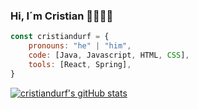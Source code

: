 ### Hi, I´m Cristian  👨‍💻👨‍🏫

```js
const cristiandurf = {
    pronouns: "he" | "him",
    code: [Java, Javascript, HTML, CSS],
    tools: [React, Spring],
}
```

[![cristiandurf's gitHub stats](https://github-readme-stats.vercel.app/api?username=cristiandurf)](https://github.com/anuraghazra/github-readme-stats)

<!--
**cristiandurf/cristiandurf** is a ✨ _special_ ✨ repository because its `README.md` (this file) appears on your GitHub profile.

Here are some ideas to get you started:

- 🔭 I’m currently working on ...
- 🌱 I’m currently learning ...
- 👯 I’m looking to collaborate on ...
- 🤔 I’m looking for help with ...
- 💬 Ask me about ...
- 📫 How to reach me: ...
- 😄 Pronouns: ...
- ⚡ Fun fact: ...
-->
